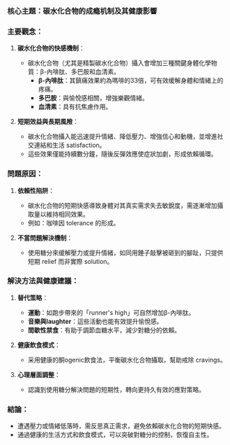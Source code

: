 ### 核心主題：碳水化合物的成瘾机制及其健康影響

### 主要觀念：
1. **碳水化合物的快感機制**：
   - 碳水化合物（尤其是精製碳水化合物）攝入會增加三種關鍵身體化學物質：β-內啡肽、多巴胺和血清素。
     - **β-內啡肽**：其鎮痛效果約為嗎啡的33倍，可有效缓解身體和情緒上的疼痛。
     - **多巴胺**：與愉悅感相關，增強樂觀情緒。
     - **血清素**：具有抗焦慮作用。

2. **短期效益與長期風險**：
   - 碳水化合物攝入能迅速提升情緒、降低壓力、增強信心和動機，並增進社交連結和生活 satisfaction。
   - 這些效果僅能持續數分鐘，隨後反彈效應使症狀加劇，形成依賴循環。

### 問題原因：
1. **依賴性陷阱**：
   - 碳水化合物的短期快感導致身體对其真实需求失去敏銳度，需逐漸增加攝取量以維持相同效果。
   - 例如：咖啡因 tolerance 的形成。

2. **不當問題解決機制**：
   - 使用糖分來缓解壓力或提升情緒，如同用錘子敲擊被砸到的腳趾，只提供短期 relief 而非實際 solution。

### 解決方法與健康建議：
1. **替代策略**：
   - **運動**：如跑步帶來的「runner's high」可自然增加β-內啡肽。
   - **音樂與laughter**：這些活動也能有效提升愉悅感。
   - **間歇性禁食**：有助于調節血糖水平，減少對糖分的依賴。

2. **健康飲食模式**：
   - 采用健康的酮ogenic飲食法，平衡碳水化合物攝取，幫助戒除 cravings。

3. **心理層面調整**：
   - 認識到使用糖分解決問題的短期性，轉向更持久有效的應對策略。

### 結論：
- 遭遇壓力或情緒低落時，需反思真正需求，避免依賴碳水化合物的短期快感。
- 通過健康的生活方式和飲食模式，可以突破對糖分的控制，恢復自主性。